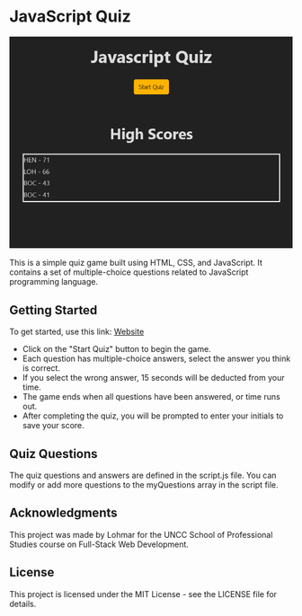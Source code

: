 # JavaScript Quiz

![Website Screenshot](/assets/imgs/JS-Quiz.png)

This is a simple quiz game built using HTML, CSS, and JavaScript. It contains a set of multiple-choice questions related to JavaScript programming language.

## Getting Started

To get started, use this link: [Website](https://lohmarr.github.io/JS-Quiz-Game-Fluffy/)

* Click on the "Start Quiz" button to begin the game.
* Each question has multiple-choice answers, select the answer you think is correct.
* If you select the wrong answer, 15 seconds will be deducted from your time.
* The game ends when all questions have been answered, or time runs out.
* After completing the quiz, you will be prompted to enter your initials to save your score.

## Quiz Questions

The quiz questions and answers are defined in the script.js file. You can modify or add more questions to the myQuestions array in the script file.

## Acknowledgments

This project was made by Lohmar for the UNCC School of Professional Studies course on Full-Stack Web Development.

## License

This project is licensed under the MIT License - see the LICENSE file for details.
